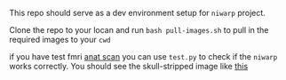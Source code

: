 This repo should serve as a dev environment setup for `niwarp` project.

Clone the repo to your locan and run 
`bash pull-images.sh` to pull in the required images to your `cwd`

if you have test fmri [anat scan](./original.png) you can use `test.py` to check if the `niwarp` works correctly.
You should see the skull-stripped image like [this](https://github.com/birajstha/niwarp-dev/blob/main/nodeblocks/src/run_anat_pipeline.ipynb)
